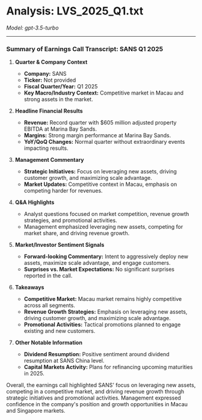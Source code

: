 # Analysis: LVS_2025_Q1.txt

*Model: gpt-3.5-turbo*

---

### Summary of Earnings Call Transcript: SANS Q1 2025

1. **Quarter & Company Context**
   - **Company:** SANS
   - **Ticker:** Not provided
   - **Fiscal Quarter/Year:** Q1 2025
   - **Key Macro/Industry Context:** Competitive market in Macau and strong assets in the market.

2. **Headline Financial Results**
   - **Revenue:** Record quarter with $605 million adjusted property EBITDA at Marina Bay Sands.
   - **Margins:** Strong margin performance at Marina Bay Sands.
   - **YoY/QoQ Changes:** Normal quarter without extraordinary events impacting results.

3. **Management Commentary**
   - **Strategic Initiatives:** Focus on leveraging new assets, driving customer growth, and maximizing scale advantage.
   - **Market Updates:** Competitive context in Macau, emphasis on competing harder for revenues.

4. **Q&A Highlights**
   - Analyst questions focused on market competition, revenue growth strategies, and promotional activities.
   - Management emphasized leveraging new assets, competing for market share, and driving revenue growth.

5. **Market/Investor Sentiment Signals**
   - **Forward-looking Commentary:** Intent to aggressively deploy new assets, maximize scale advantage, and engage customers.
   - **Surprises vs. Market Expectations:** No significant surprises reported in the call.

6. **Takeaways**
   - **Competitive Market:** Macau market remains highly competitive across all segments.
   - **Revenue Growth Strategies:** Emphasis on leveraging new assets, driving customer growth, and maximizing scale advantage.
   - **Promotional Activities:** Tactical promotions planned to engage existing and new customers.

7. **Other Notable Information**
   - **Dividend Resumption:** Positive sentiment around dividend resumption at SANS China level.
   - **Capital Markets Activity:** Plans for refinancing upcoming maturities in 2025.

Overall, the earnings call highlighted SANS' focus on leveraging new assets, competing in a competitive market, and driving revenue growth through strategic initiatives and promotional activities. Management expressed confidence in the company's position and growth opportunities in Macau and Singapore markets.